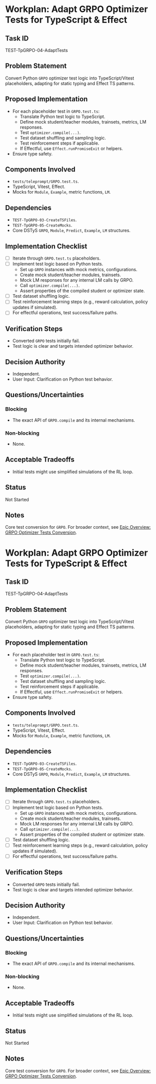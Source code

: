 # Workplan: Adapt GRPO Optimizer Tests for TypeScript & Effect

## Task ID
TEST-TpGRPO-04-AdaptTests

## Problem Statement
Convert Python `GRPO` optimizer test logic into TypeScript/Vitest placeholders, adapting for static typing and Effect TS patterns.

## Proposed Implementation
- For each placeholder test in `GRPO.test.ts`:
    - Translate Python test logic to TypeScript.
    - Define mock student/teacher modules, trainsets, metrics, LM responses.
    - Test `optimizer.compile(...)`.
    - Test dataset shuffling and sampling logic.
    - Test reinforcement steps if applicable.
    - If Effectful, use `Effect.runPromiseExit` or helpers.
- Ensure type safety.

## Components Involved
- `tests/teleprompt/GRPO.test.ts`.
- TypeScript, Vitest, Effect.
- Mocks for `Module`, `Example`, metric functions, `LM`.

## Dependencies
- `TEST-TpGRPO-03-CreateTSFiles`.
- `TEST-TpGRPO-05-CreateMocks`.
- Core DSTyS `GRPO`, `Module`, `Predict`, `Example`, `LM` structures.

## Implementation Checklist
- [ ] Iterate through `GRPO.test.ts` placeholders.
- [ ] Implement test logic based on Python tests.
    - Set up `GRPO` instances with mock metrics, configurations.
    - Create mock student/teacher modules, trainsets.
    - Mock LM responses for any internal LM calls by GRPO.
    - Call `optimizer.compile(...)`.
    - Assert properties of the compiled student or optimizer state.
- [ ] Test dataset shuffling logic.
- [ ] Test reinforcement learning steps (e.g., reward calculation, policy updates if simulated).
- [ ] For effectful operations, test success/failure paths.

## Verification Steps
- Converted `GRPO` tests initially fail.
- Test logic is clear and targets intended optimizer behavior.

## Decision Authority
- Independent.
- User Input: Clarification on Python test behavior.

## Questions/Uncertainties
### Blocking
- The exact API of `GRPO.compile` and its internal mechanisms.
### Non-blocking
- None.

## Acceptable Tradeoffs
- Initial tests might use simplified simulations of the RL loop.

## Status
Not Started

## Notes
Core test conversion for `GRPO`.
For broader context, see [Epic Overview: GRPO Optimizer Tests Conversion](../../docs/planning/workplans/TEST-TelepromptGRPOTests.md).
# Workplan: Adapt GRPO Optimizer Tests for TypeScript & Effect

## Task ID
TEST-TpGRPO-04-AdaptTests

## Problem Statement
Convert Python `GRPO` optimizer test logic into TypeScript/Vitest placeholders, adapting for static typing and Effect TS patterns.

## Proposed Implementation
- For each placeholder test in `GRPO.test.ts`:
    - Translate Python test logic to TypeScript.
    - Define mock student/teacher modules, trainsets, metrics, LM responses.
    - Test `optimizer.compile(...)`.
    - Test dataset shuffling and sampling logic.
    - Test reinforcement steps if applicable.
    - If Effectful, use `Effect.runPromiseExit` or helpers.
- Ensure type safety.

## Components Involved
- `tests/teleprompt/GRPO.test.ts`.
- TypeScript, Vitest, Effect.
- Mocks for `Module`, `Example`, metric functions, `LM`.

## Dependencies
- `TEST-TpGRPO-03-CreateTSFiles`.
- `TEST-TpGRPO-05-CreateMocks`.
- Core DSTyS `GRPO`, `Module`, `Predict`, `Example`, `LM` structures.

## Implementation Checklist
- [ ] Iterate through `GRPO.test.ts` placeholders.
- [ ] Implement test logic based on Python tests.
    - Set up `GRPO` instances with mock metrics, configurations.
    - Create mock student/teacher modules, trainsets.
    - Mock LM responses for any internal LM calls by GRPO.
    - Call `optimizer.compile(...)`.
    - Assert properties of the compiled student or optimizer state.
- [ ] Test dataset shuffling logic.
- [ ] Test reinforcement learning steps (e.g., reward calculation, policy updates if simulated).
- [ ] For effectful operations, test success/failure paths.

## Verification Steps
- Converted `GRPO` tests initially fail.
- Test logic is clear and targets intended optimizer behavior.

## Decision Authority
- Independent.
- User Input: Clarification on Python test behavior.

## Questions/Uncertainties
### Blocking
- The exact API of `GRPO.compile` and its internal mechanisms.
### Non-blocking
- None.

## Acceptable Tradeoffs
- Initial tests might use simplified simulations of the RL loop.

## Status
Not Started

## Notes
Core test conversion for `GRPO`.
For broader context, see [Epic Overview: GRPO Optimizer Tests Conversion](../../docs/planning/workplans/TEST-TelepromptGRPOTests.md).